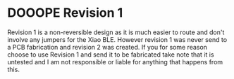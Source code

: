 # DOOOPE Revision 1
Revision 1 is a non-reversible design as it is much easier to route and don't involve any jumpers for the Xiao BLE. However revision 1 was never send to a PCB fabrication and revision 2 was created. If you for some reason choose to use Revision 1 and send it to be fabricated take note that it is untested and I am not responsible or liable for anything that happens from this.